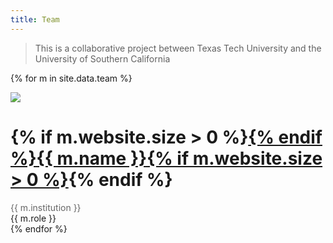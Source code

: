 ```yaml
---
title: Team
---
```


> This is a collaborative project between Texas Tech University and the University of Southern California

{% for m in site.data.team %}
<div class="team">
    <div class="team-photo">
        <img src="/assets/img/{{ m.photo }}"/>
    </div>
    <div class="team-info">
        <h1>{% if m.website.size > 0 %}<a href="{{ m.website }}" target="_blank">{% endif %}{{ m.name }}{% if m.website.size > 0 %}</a>{% endif %}</h1>
        <div>
            <span style="color: #666">{{ m.institution }}</span><br/>
            <span>{{ m.role }}&nbsp;</span><br/>
        </div>
    </div>
</div>
{% endfor %}
